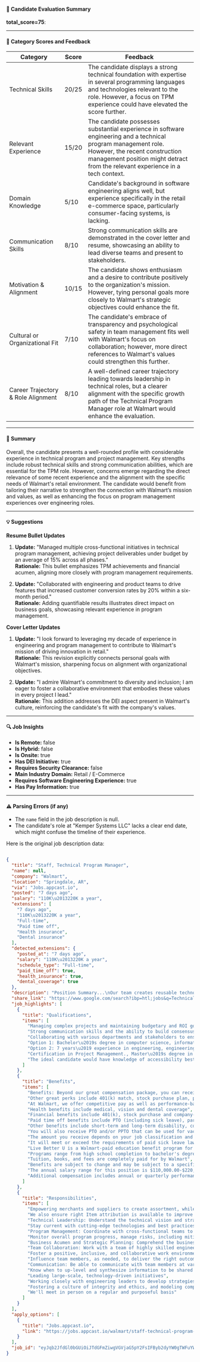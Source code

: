 #### 📄 Candidate Evaluation Summary
**total_score=75**:  

---

#### 🎯 Category Scores and Feedback

| Category                        | Score  | Feedback                                                                                                                                                                                                                       |
|---------------------------------|--------|--------------------------------------------------------------------------------------------------------------------------------------------------------------------------------------------------------------------------------|
| Technical Skills                | 20/25  | The candidate displays a strong technical foundation with expertise in several programming languages and technologies relevant to the role. However, a focus on TPM experience could have elevated the score further.           |
| Relevant Experience              | 15/20  | The candidate possesses substantial experience in software engineering and a technical program management role. However, the recent construction management position might detract from the relevant experience in a tech context. |
| Domain Knowledge                 | 5/10   | Candidate's background in software engineering aligns well, but experience specifically in the retail e-commerce space, particularly consumer-facing systems, is lacking.                                                         |
| Communication Skills             | 8/10   | Strong communication skills are demonstrated in the cover letter and resume, showcasing an ability to lead diverse teams and present to stakeholders.                                                                            |
| Motivation & Alignment           | 10/15  | The candidate shows enthusiasm and a desire to contribute positively to the organization's mission. However, tying personal goals more closely to Walmart's strategic objectives could enhance the fit.                               |
| Cultural or Organizational Fit   | 7/10   | The candidate's embrace of transparency and psychological safety in team management fits well with Walmart's focus on collaboration; however, more direct references to Walmart's values could strengthen this further.               |
| Career Trajectory & Role Alignment | 8/10   | A well-defined career trajectory leading towards leadership in technical roles, but a clearer alignment with the specific growth path of the Technical Program Manager role at Walmart would enhance the evaluation.              |

---

#### 🧾 Summary

Overall, the candidate presents a well-rounded profile with considerable experience in technical program and project management. Key strengths include robust technical skills and strong communication abilities, which are essential for the TPM role. However, concerns emerge regarding the direct relevance of some recent experience and the alignment with the specific needs of Walmart's retail environment. The candidate would benefit from tailoring their narrative to strengthen the connection with Walmart’s mission and values, as well as enhancing the focus on program management experiences over engineering roles.

---

#### 💡 Suggestions

**Resume Bullet Updates**  
1. **Update:** "Managed multiple cross-functional initiatives in technical program management, achieving project deliverables under budget by an average of 15% across all phases."  
   **Rationale:** This bullet emphasizes TPM achievements and financial acumen, aligning more closely with program management requirements.

2. **Update:** "Collaborated with engineering and product teams to drive features that increased customer conversion rates by 20% within a six-month period."  
   **Rationale:** Adding quantifiable results illustrates direct impact on business goals, showcasing relevant experience in program management.

**Cover Letter Updates**  
1. **Update:** "I look forward to leveraging my decade of experience in engineering and program management to contribute to Walmart's mission of driving innovation in retail."  
   **Rationale:** This revision explicitly connects personal goals with Walmart's mission, sharpening focus on alignment with organizational objectives.

2. **Update:** "I admire Walmart's commitment to diversity and inclusion; I am eager to foster a collaborative environment that embodies these values in every project I lead."  
   **Rationale:** This addition addresses the DEI aspect present in Walmart's culture, reinforcing the candidate's fit with the company's values.

---

#### 🔍 Job Insights

- **Is Remote:** false
- **Is Hybrid:** false
- **Is Onsite:** true
- **Has DEI Initiative:** true
- **Requires Security Clearance:** false
- **Main Industry Domain:** Retail / E-Commerce
- **Requires Software Engineering Experience:** true
- **Has Pay Information:** true

---

#### ⚠️ Parsing Errors (if any)

- The `name` field in the job description is null. 
- The candidate's role at "Kemper Systems LLC" lacks a clear end date, which might confuse the timeline of their experience.

Here is the original job description data:

```json

{
  "title": "Staff, Technical Program Manager",
  "name": null,
  "company": "Walmart",
  "location": "Springdale, AR",
  "via": "Jobs.appcast.io",
  "posted": "7 days ago",
  "salary": "110K\u2013220K a year",
  "extensions": [
    "7 days ago",
    "110K\u2013220K a year",
    "Full-time",
    "Paid time off",
    "Health insurance",
    "Dental insurance"
  ],
  "detected_extensions": {
    "posted_at": "7 days ago",
    "salary": "110K\u2013220K a year",
    "schedule_type": "Full-time",
    "paid_time_off": true,
    "health_insurance": true,
    "dental_coverage": true
  },
  "description": "Position Summary...\nOur team creates reusable technologies to help with item acquisition, creating, onboarding and maintaining Sams Items. Empowering merchants and suppliers to create assortment, while ensuring a seamless experience for both of these stakeholders. We also ensure right Item attribution is available to improve search performance, personalization to ease buying decisions and increase cart conversion rate to meet Sams business goals.\n\nWhat you'll do...\n\nWhat you'll do:\n\nTechnical Leadership: Understand the technical vision and strategy for the program(s) you are driving. Stay current with cutting-edge technologies and best practices in software engineering.\n\nin a new domain, when needed.\n\u2022 Program Management: Coordinate with cross-functional teams to ensure Initiatives and Features are delivered on time and within budget. Monitor overall program progress, manage risks, including mitigation plans, and ensure high standards of quality within the program's deliverables.\n\u2022 Business Acumen and Strategic Planning: Comprehend the business context of the work, use your influencing skills to help the team make decisions that align with the overall leadership vision and strategy.\n\u2022 Team Collaboration: Work with a team of highly skilled engineers, designers and product managers. Foster a positive, inclusive, and collaborative work environment. Influence team members, as needed, to deliver the right outcomes at the right time.\n\u2022 Communication: Be able to communicate with team members at various levels of skills and experience. Know when to up-level and synthesize information to be shared with Senior Leadership.\n\nWhat you'll bring:\n\u2022 Leading large-scale, technology-driven initiatives.\n\u2022 Working closely with engineering leaders to develop strategies and roadmaps that align with business objectives.\n\u2022 Managing complex projects and maintaining budgetary and ROI goals\n\u2022 Strong communication skills and the ability to build consensus.\n\u2022 Collaborating with various departments and stakeholders to ensure seamless delivery of projects\n\u2022 Fostering a culture of integrity and ethics, and modeling company values in every aspect of work\n\nAbout Walmart\nSam Walton opened the first Sam's Club in 1983 to meet a growing need among customers who wanted to buy merchandise in bulk. Since then, Sam's Club has grown rapidly, opening more than 600 clubs in the U.S. and 100 clubs internationally. By offering affordable, wholesale merchandise to members, Sam's Club helps make saving simple for families and small business owners. Sam's Club employs about 110,000 associates in the U.S. The average club is 134,000 square feet and offers bulk groceries and general merchandise. Most clubs also have specialty services, such as a pharmacy, an optical department, a photo center, or a tire and battery center.\n\n\u200b\u200b\u200bFuture Ways of Working:\nOur company's success can be attributed to our employees. While technology has allowed us to be effective while working remotely, there is no substitute for being in the office together; it helps to shape our culture, collaborate, innovate, build relationships, and move more quickly. We strive to provide flexibility in order to promote a healthy work-life balance but recognize that in-person interactions are important to our culture and shared success. We'll meet in person on a regular and purposeful basis.\n\nBenefits:\nBenefits: Beyond our great compensation package, you can receive incentive awards for your performance. Other great perks include 401(k) match, stock purchase plan, paid maternity and parental leave, PTO, multiple health plans, and much more.\n\nEqual Opportunity Employer:\nSam\u2019s Club is an Equal Opportunity Employer- By Choice. We believe we are best equipped to help our associates, customers, and the communities we serve live better when we really know them. That means understanding, respecting, and valuing diversity- unique styles, experiences, identities, abilities, ideas and opinions- while being inclusive of all people.\n\nThe above information has been designed to indicate the general nature and level of work performed in the role. It is not designed to contain or be interpreted as a comprehensive inventory of all responsibilities and qualifications required of employees assigned to this job. The full Job Description can be made available as part of the hiring process.\n\nAt Walmart, we offer competitive pay as well as performance-based bonus awards and other great benefits for a happier mind, body, and wallet. Health benefits include medical, vision and dental coverage. Financial benefits include 401(k), stock purchase and company-paid life insurance. Paid time off benefits include PTO (including sick leave), parental leave, family care leave, bereavement, jury duty, and voting. Other benefits include short-term and long-term disability, company discounts, Military Leave Pay, adoption and surrogacy expense reimbursement, and more.\n\n\u200e\n\n\u200e\n\n\u200e\nYou will also receive PTO and/or PPTO that can be used for vacation, sick leave, holidays, or other purposes. The amount you receive depends on your job classification and length of employment. It will meet or exceed the requirements of paid sick leave laws, where applicable.\n\n\u200e\n\nFor information about PTO, see https://one.walmart.com/notices.\n\n\u200e\n\n\u200e\nLive Better U is a Walmart-paid education benefit program for full-time and part-time associates in Walmart and Sam's Club facilities. Programs range from high school completion to bachelor's degrees, including English Language Learning and short-form certificates. Tuition, books, and fees are completely paid for by Walmart.\n\n\u200e\nEligibility requirements apply to some benefits and may depend on your job classification and length of employment. Benefits are subject to change and may be subject to a specific plan or program terms.\n\n\u200e\n\nFor information about benefits and eligibility, see One.Walmart.\n\n\u200e\nThe annual salary range for this position is $110,000.00-$220,000.00\n\n\u200e\nAdditional compensation includes annual or quarterly performance bonuses.\n\n\u200e\nAdditional compensation for certain positions may also include:\n\n\u200e\n\n\u200e\n- Stock\n\n\u200e\n\n\u200e\n\nMinimum Qualifications...\n\nOutlined below are the required minimum qualifications for this position. If none are listed, there are no minimum qualifications.\n\n\u2022 Option 1: Bachelor\u2019s degree in computer science, information technology, engineering, or related area and 5 years\u2019 experience in engineering, engineering program management, technical program management, product management, or related area.\n\u2022 Option 2: 7 years\u2019 experience in engineering, engineering program management, technical program management, product management, or related area.\n\nPreferred Qualifications...\n\nOutlined below are the optional preferred qualifications for this position. If none are listed, there are no preferred qualifications.\n\nCertification in Project Management., Master\u2019s degree in Business Administration, with specialization in strategy, supply chain, finance, information systems, or related area and 3 years\u2019 experience in product design., We value candidates with a background in creating inclusive digital experiences, demonstrating knowledge in implementing Web Content Accessibility Guidelines (WCAG) 2.2 AA standards, assistive technologies, and integrating digital accessibility seamlessly. The ideal candidate would have knowledge of accessibility best practices and join us as we continue to create accessible products and services following Walmart\u2019s accessibility standards and guidelines for supporting an inclusive culture.\n\nPrimary Location...\n\n2101 Se Simple Savings Dr, Bentonville, AR 72712-4304, United States of America",
  "share_link": "https://www.google.com/search?ibp=htl;jobs&q=Technical+Program+Manager&htidocid=8wwzIVjl44PCKDKjAAAAAA%3D%3D&hl=en-US&shndl=37&shmd=H4sIAAAAAAAA_xXEsQrCMBAAUFz7BzrdLDURQQSdnARBECs4lmu8JpE0Fy439Df8Y_ENr_kumkOnOI4tPMmFHB0muAt7wQlumNGTwAauPEAlFBeAM1yYfaLVKaiWerS21mR8VdTojOPJcqaBZ_vhof7ra0ChklCp3-23synZr5cvTBOKQszQFYnZvzFRC-fHD7PkKB6UAAAA&shmds=v1_AQbUm96d6cFKilZq52CLE9Z5fBJFAJuJ3aLdG4brdwPGvxbplQ&source=sh/x/job/li/m1/1#fpstate=tldetail&htivrt=jobs&htiq=Technical+Program+Manager&htidocid=8wwzIVjl44PCKDKjAAAAAA%3D%3D",
  "job_highlights": [
    {
      "title": "Qualifications",
      "items": [
        "Managing complex projects and maintaining budgetary and ROI goals",
        "Strong communication skills and the ability to build consensus",
        "Collaborating with various departments and stakeholders to ensure seamless delivery of projects",
        "Option 1: Bachelor\u2019s degree in computer science, information technology, engineering, or related area and 5 years\u2019 experience in engineering, engineering program management, technical program management, product management, or related area",
        "Option 2: 7 years\u2019 experience in engineering, engineering program management, technical program management, product management, or related area",
        "Certification in Project Management., Master\u2019s degree in Business Administration, with specialization in strategy, supply chain, finance, information systems, or related area and 3 years\u2019 experience in product design., We value candidates with a background in creating inclusive digital experiences, demonstrating knowledge in implementing Web Content Accessibility Guidelines (WCAG) 2.2 AA standards, assistive technologies, and integrating digital accessibility seamlessly",
        "The ideal candidate would have knowledge of accessibility best practices and join us as we continue to create accessible products and services following Walmart\u2019s accessibility standards and guidelines for supporting an inclusive culture"
      ]
    },
    {
      "title": "Benefits",
      "items": [
        "Benefits: Beyond our great compensation package, you can receive incentive awards for your performance",
        "Other great perks include 401(k) match, stock purchase plan, paid maternity and parental leave, PTO, multiple health plans, and much more",
        "At Walmart, we offer competitive pay as well as performance-based bonus awards and other great benefits for a happier mind, body, and wallet",
        "Health benefits include medical, vision and dental coverage",
        "Financial benefits include 401(k), stock purchase and company-paid life insurance",
        "Paid time off benefits include PTO (including sick leave), parental leave, family care leave, bereavement, jury duty, and voting",
        "Other benefits include short-term and long-term disability, company discounts, Military Leave Pay, adoption and surrogacy expense reimbursement, and more",
        "You will also receive PTO and/or PPTO that can be used for vacation, sick leave, holidays, or other purposes",
        "The amount you receive depends on your job classification and length of employment",
        "It will meet or exceed the requirements of paid sick leave laws, where applicable",
        "Live Better U is a Walmart-paid education benefit program for full-time and part-time associates in Walmart and Sam's Club facilities",
        "Programs range from high school completion to bachelor's degrees, including English Language Learning and short-form certificates",
        "Tuition, books, and fees are completely paid for by Walmart",
        "Benefits are subject to change and may be subject to a specific plan or program terms",
        "The annual salary range for this position is $110,000.00-$220,000.00",
        "Additional compensation includes annual or quarterly performance bonuses"
      ]
    },
    {
      "title": "Responsibilities",
      "items": [
        "Empowering merchants and suppliers to create assortment, while ensuring a seamless experience for both of these stakeholders",
        "We also ensure right Item attribution is available to improve search performance, personalization to ease buying decisions and increase cart conversion rate to meet Sams business goals",
        "Technical Leadership: Understand the technical vision and strategy for the program(s) you are driving",
        "Stay current with cutting-edge technologies and best practices in software engineering",
        "Program Management: Coordinate with cross-functional teams to ensure Initiatives and Features are delivered on time and within budget",
        "Monitor overall program progress, manage risks, including mitigation plans, and ensure high standards of quality within the program's deliverables",
        "Business Acumen and Strategic Planning: Comprehend the business context of the work, use your influencing skills to help the team make decisions that align with the overall leadership vision and strategy",
        "Team Collaboration: Work with a team of highly skilled engineers, designers and product managers",
        "Foster a positive, inclusive, and collaborative work environment",
        "Influence team members, as needed, to deliver the right outcomes at the right time",
        "Communication: Be able to communicate with team members at various levels of skills and experience",
        "Know when to up-level and synthesize information to be shared with Senior Leadership",
        "Leading large-scale, technology-driven initiatives",
        "Working closely with engineering leaders to develop strategies and roadmaps that align with business objectives",
        "Fostering a culture of integrity and ethics, and modeling company values in every aspect of work",
        "We'll meet in person on a regular and purposeful basis"
      ]
    }
  ],
  "apply_options": [
    {
      "title": "Jobs.appcast.io",
      "link": "https://jobs.appcast.io/walmart/staff-technical-program-manager/48508824553?utm_campaign=google_jobs_apply&utm_source=google_jobs_apply&utm_medium=organic"
    }
  ],
  "job_id": "eyJqb2JfdGl0bGUiOiJTdGFmZiwgVGVjaG5pY2FsIFByb2dyYW0gTWFuYWdlciIsImNvbXBhbnlfbmFtZSI6IldhbG1hcnQiLCJhZGRyZXNzX2NpdHkiOiJTcHJpbmdkYWxlLCBBUiIsImh0aWRvY2lkIjoiOHd3eklWamw0NFBDS0RLakFBQUFBQT09IiwidXVsZSI6IncrQ0FJUUlDSU5WVzVwZEdWa0lGTjBZWFJsY3cifQ=="
}